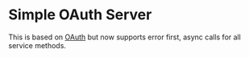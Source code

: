 # Simple OAuth Server

This is based on [OAuth](https://github.com/wpreul/OAuth) but now supports error first, async calls for all service methods.

